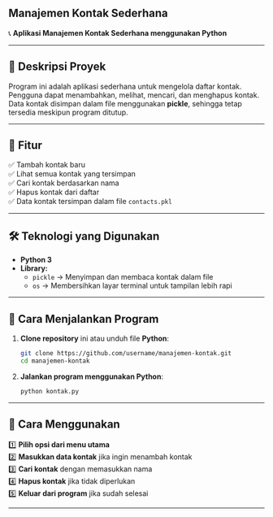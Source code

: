 
## **Manajemen Kontak Sederhana**  
📞 **Aplikasi Manajemen Kontak Sederhana menggunakan Python**  

---

## 📌 **Deskripsi Proyek**  
Program ini adalah aplikasi sederhana untuk mengelola daftar kontak. Pengguna dapat menambahkan, melihat, mencari, dan menghapus kontak. Data kontak disimpan dalam file menggunakan **pickle**, sehingga tetap tersedia meskipun program ditutup.  

---

## 🚀 **Fitur**  
✅ Tambah kontak baru  
✅ Lihat semua kontak yang tersimpan  
✅ Cari kontak berdasarkan nama  
✅ Hapus kontak dari daftar  
✅ Data kontak tersimpan dalam file `contacts.pkl`  

---

## 🛠 **Teknologi yang Digunakan**  
- **Python 3**  
- **Library:**  
  - `pickle` → Menyimpan dan membaca kontak dalam file  
  - `os` → Membersihkan layar terminal untuk tampilan lebih rapi  

---

## 🔧 **Cara Menjalankan Program**  

1. **Clone repository** ini atau unduh file **Python**:
   ```bash
   git clone https://github.com/username/manajemen-kontak.git
   cd manajemen-kontak
   ```
2. **Jalankan program menggunakan Python**:
   ```bash
   python kontak.py
   ```

---

## 🎯 **Cara Menggunakan**  
1️⃣ **Pilih opsi dari menu utama**  
2️⃣ **Masukkan data kontak** jika ingin menambah kontak  
3️⃣ **Cari kontak** dengan memasukkan nama  
4️⃣ **Hapus kontak** jika tidak diperlukan  
5️⃣ **Keluar dari program** jika sudah selesai  

---

